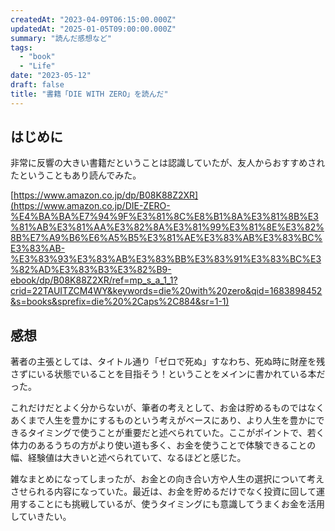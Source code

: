 ```yaml
---
createdAt: "2023-04-09T06:15:00.000Z"
updatedAt: "2025-01-05T09:00:00.000Z"
summary: "読んだ感想など"
tags:
  - "book"
  - "Life"
date: "2023-05-12"
draft: false
title: "書籍「DIE WITH ZERO」を読んだ"
---
```


## はじめに

非常に反響の大きい書籍だということは認識していたが、友人からおすすめされたということもあり読んでみた。

[https://www.amazon.co.jp/dp/B08K88Z2XR](https://www.amazon.co.jp/DIE-ZERO-%E4%BA%BA%E7%94%9F%E3%81%8C%E8%B1%8A%E3%81%8B%E3%81%AB%E3%81%AA%E3%82%8A%E3%81%99%E3%81%8E%E3%82%8B%E7%A9%B6%E6%A5%B5%E3%81%AE%E3%83%AB%E3%83%BC%E3%83%AB-%E3%83%93%E3%83%AB%E3%83%BB%E3%83%91%E3%83%BC%E3%82%AD%E3%83%B3%E3%82%B9-ebook/dp/B08K88Z2XR/ref=mp_s_a_1_1?crid=22TAUITZCM4WY&keywords=die%20with%20zero&qid=1683898452&s=books&sprefix=die%20%2Caps%2C884&sr=1-1)

## 感想

著者の主張としては、タイトル通り「ゼロで死ぬ」すなわち、死ぬ時に財産を残さずにいる状態でいることを目指そう！ということをメインに書かれている本だった。

これだけだとよく分からないが、筆者の考えとして、お金は貯めるものではなくあくまで人生を豊かにするものという考えがベースにあり、より人生を豊かにできるタイミングで使うことが重要だと述べられていた。ここがポイントで、若く体力のあるうちの方がより使い道も多く、お金を使うことで体験できることの幅、経験値は大きいと述べられていて、なるほどと感じた。

雑なまとめになってしまったが、お金との向き合い方や人生の選択について考えさせられる内容になっていた。最近は、お金を貯めるだけでなく投資に回して運用することにも挑戦しているが、使うタイミングにも意識してうまくお金を活用していきたい。
